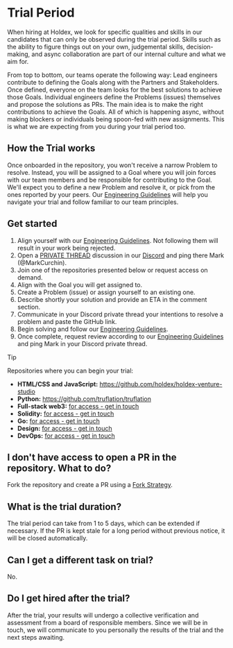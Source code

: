 # Trial Period
When hiring at Holdex, we look for specific qualities and skills in our candidates that can only be observed during the trial period. Skills such as the ability to figure things out on your own, judgemental skills, decision-making, and async collaboration are part of our internal culture and what we aim for.

From top to bottom, our teams operate the following way: Lead engineers contribute to defining the Goals along with the Partners and Stakeholders. Once defined, everyone on the team looks for the best solutions to achieve those Goals. Individual engineers define the Problems (issues) themselves and propose the solutions as PRs. The main idea is to make the right contributions to achieve the Goals. All of which is happening async, without making blockers or individuals being spoon-fed with new assignments. This is what we are expecting from you during your trial period too.

## How the Trial works
Once onboarded in the repository, you won't receive a narrow Problem to resolve. Instead, you will be assigned to a Goal where you will join forces with our team members and be responsible for contributing to the Goal. We'll expect you to define a new Problem and resolve it, or pick from the ones reported by your peers. Our [Engineering Guidelines](./CONTRIBUTING.md) will help you navigate your trial and follow familiar to our team principles.

## Get started
1. Align yourself with our [Engineering Guidelines](./CONTRIBUTING.md). Not following them will result in your work being rejected.
1. Open a [PRIVATE THREAD](https://github.com/holdex/developers/blob/main/.github/private-thread-instruction-min.png) discussion in our [Discord](https://discord.gg/cHxnURgGgk) and ping there Mark (@MarkCurchin).
1. Join one of the repositories presented below or request access on demand.
1. Align with the Goal you will get assigned to.
1. Create a Problem (issue) or assign yourself to an existing one.
1. Describe shortly your solution and provide an ETA in the comment section.
1. Communicate in your Discord private thread your intentions to resolve a problem and paste the GitHub link.
1. Begin solving and follow our [Engineering Guidelines](./CONTRIBUTING.md).
1. Once complete, request review according to our [Engineering Guidelines](./CONTRIBUTING.md) and ping Mark in your Discord private thread.

> [!TIP]
> Repositories where you can begin your trial:
> - **HTML/CSS and JavaScript:** https://github.com/holdex/holdex-venture-studio 
> - **Python:** https://github.com/truflation/truflation
> - **Full-stack web3:** [for access - get in touch](https://discord.gg/cHxnURgGgk)
> - **Solidity:** [for access - get in touch](https://discord.gg/cHxnURgGgk)
> - **Go:** [for access - get in touch](https://discord.gg/cHxnURgGgk)
> - **Design:** [for access - get in touch](https://discord.gg/cHxnURgGgk)
> - **DevOps:** [for access - get in touch](https://discord.gg/cHxnURgGgk)

## I don't have access to open a PR in the repository. What to do?
Fork the repository and create a PR using a [Fork Strategy](https://gist.github.com/Chaser324/ce0505fbed06b947d962). 

## What is the trial duration?
The trial period can take from 1 to 5 days, which can be extended if necessary. If the PR is kept stale for a long period without previous notice, it will be closed automatically.

## Can I get a different task on trial?
No. 

## Do I get hired after the trial?
After the trial, your results will undergo a collective verification and assessment from a board of responsible members. Since we will be in touch, we will communicate to you personally the results of the trial and the next steps awaiting. 
